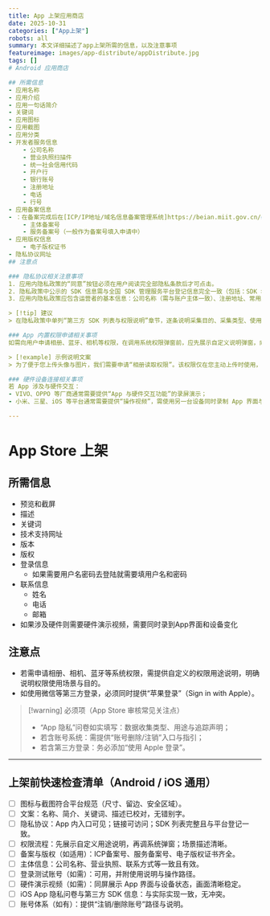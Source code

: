 ```yaml
---
title: App 上架应用商店
date: 2025-10-31
categories: ["App上架"]
robots: all
summary: 本文详细描述了app上架所需的信息，以及注意事项
featureimage: images/app-distribute/appDistribute.jpg
tags: []
# Android 应用商店

## 所需信息
- 应用名称
- 应用介绍
- 应用一句话简介
- 关键词
- 应用图标
- 应用截图
- 应用分类
- 开发者服务信息
	- 公司名称
	- 营业执照扫描件
	- 统一社会信用代码
	- 开户行
	- 银行账号
	- 注册地址
	- 电话
	- 行号
- 应用备案信息
- ：在备案完成后在[ICP/IP地址/域名信息备案管理系统]https://beian.miit.gov.cn/#/Integrated/index
	- 主体备案号
	- 服务备案号（一般作为备案号填入申请中）
- 应用版权信息
	- 电子版权证书
- 隐私协议网址
## 注意点

### 隐私协议相关注意事项
1. 应用内隐私政策的“同意”按钮必须在用户阅读完全部隐私条款后才可点击。
2. 隐私政策中公示的 SDK 信息需与全国 SDK 管理服务平台登记信息完全一致（包括：SDK 名称、开发者信息、SDK 隐私政策链接）。
3. 应用内隐私政策应包含运营者的基本信息：公司名称（需与账户主体一致）、注册地址、常用办公地址、信息保护负责人联系方式。

> [!tip] 建议
> 在隐私政策中单列“第三方 SDK 列表与权限说明”章节，逐条说明采集目的、采集类型、使用场景、退出方式与隐私链接。

### App 内置权限申请相关事项
如需向用户申请相册、蓝牙、相机等权限，在调用系统权限弹窗前，应先展示自定义说明弹窗，向用户说明权限用途；用户确认后再请求系统权限。

> [!example] 示例说明文案
> 为了便于您上传头像与图片，我们需要申请“相册读取权限”。该权限仅在您主动上传时使用，不会在后台读取或上传任何资料。

### 硬件设备连接相关事项
若 App 涉及与硬件交互：
- VIVO、OPPO 等厂商通常需要提供“App 与硬件交互功能”的录屏演示；
- 小米、三星、iOS 等平台通常需要提供“操作视频”，需使用另一台设备同时录制 App 界面与设备状态变化。

---
```

# App Store 上架

## 所需信息
- 预览和截屏
- 描述
- 关键词
- 技术支持网址
- 版本
- 版权
- 登录信息
	- 如果需要用户名密码去登陆就需要填用户名和密码
- 联系信息
	- 姓名
	- 电话
	- 邮箱
- 如果涉及硬件则需要硬件演示视频，需要同时录到App界面和设备变化

## 注意点
- 若需申请相册、相机、蓝牙等系统权限，需提供自定义的权限用途说明，明确说明权限使用场景与目的。
- 如使用微信等第三方登录，必须同时提供“苹果登录”（Sign in with Apple）。

> [!warning] 必须项（App Store 审核常见关注点）
> - “App 隐私”问卷如实填写：数据收集类型、用途与追踪声明；
> - 若含账号系统：需提供“账号删除/注销”入口与指引；
> - 若含第三方登录：务必添加“使用 Apple 登录”。

---
## 上架前快速检查清单（Android / iOS 通用）
- [ ] 图标与截图符合平台规范（尺寸、留边、安全区域）。
- [ ] 文案：名称、简介、关键词、描述已校对，无错别字。
- [ ] 隐私协议：App 内入口可见；链接可访问；SDK 列表完整且与平台登记一致。
- [ ] 权限流程：先展示自定义用途说明，再调系统弹窗；场景描述清晰。
- [ ] 备案与版权（如适用）：ICP备案号、服务备案号、电子版权证书齐全。
- [ ] 主体信息：公司名称、营业执照、联系方式等一致且有效。
- [ ] 登录测试账号（如需）：可用，并附使用说明与操作路径。
- [ ] 硬件演示视频（如需）：同屏展示 App 界面与设备状态，画面清晰稳定。
- [ ] iOS App 隐私问卷与第三方 SDK 信息：与实际实现一致，无冲突。
- [ ] 账号体系（如有）：提供“注销/删除账号”路径与说明。